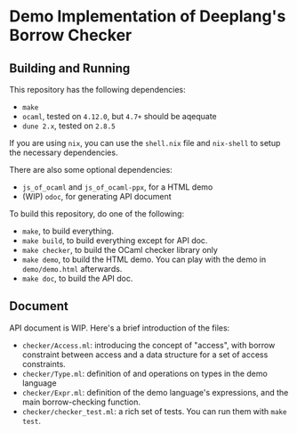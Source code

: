 # Demo Implementation of Deeplang's Borrow Checker

## Building and Running
This repository has the following dependencies:

- `make`
- `ocaml`, tested on `4.12.0`, but `4.7+` should be aqequate
- `dune 2.x`, tested on `2.8.5`

If you are using `nix`, you can use the `shell.nix` file and `nix-shell`
to setup the necessary dependencies.

There are also some optional dependencies:

- `js_of_ocaml` and `js_of_ocaml-ppx`, for a HTML demo
- (WIP) `odoc`, for generating API document

To build this repository, do one of the following:
- `make`, to build everything.
- `make build`, to build everything except for API doc.
- `make checker`, to build the OCaml checker library only
- `make demo`, to build the HTML demo.
You can play with the demo in `demo/demo.html` afterwards.
- `make doc`, to build the API doc.


## Document
API document is WIP.
Here's a brief introduction of the files:

- `checker/Access.ml`: introducing the concept of "access",
with borrow constraint between access
and a data structure for a set of access constraints.
- `checker/Type.ml`: definition of and operations on types in the demo language
- `checker/Expr.ml`: definition of the demo language's expressions,
and the main borrow-checking function.
- `checker/checker_test.ml`: a rich set of tests.
You can run them with `make test`.
